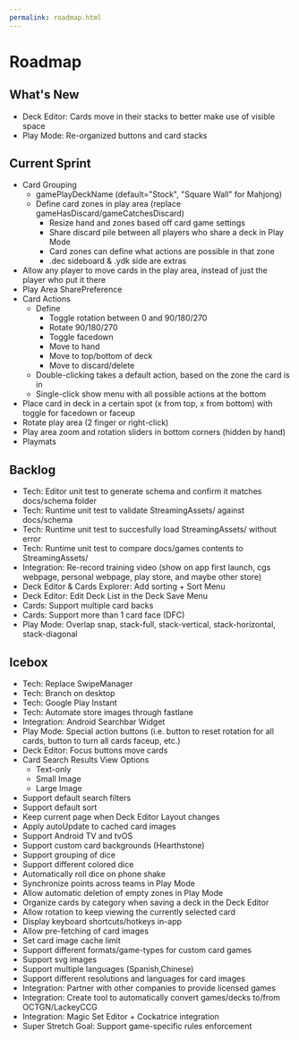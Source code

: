 ```yaml
---
permalink: roadmap.html
---
```


# Roadmap

## What's New
- Deck Editor: Cards move in their stacks to better make use of visible space
- Play Mode: Re-organized buttons and card stacks

## Current Sprint
- Card Grouping
  - gamePlayDeckName (default="Stock", "Square Wall" for Mahjong)
  - Define card zones in play area (replace gameHasDiscard/gameCatchesDiscard)
    - Resize hand and zones based off card game settings
    - Share discard pile between all players who share a deck in Play Mode
    - Card zones can define what actions are possible in that zone
    - .dec sideboard & .ydk side are extras
- Allow any player to move cards in the play area, instead of just the player who put it there
- Play Area SharePreference
- Card Actions
  - Define
    - Toggle rotation between 0 and 90/180/270
    - Rotate 90/180/270
    - Toggle facedown
    - Move to hand
    - Move to top/bottom of deck
    - Move to discard/delete
  - Double-clicking takes a default action, based on the zone the card is in
  - Single-click show menu with all possible actions at the bottom
- Place card in deck in a certain spot (x from top, x from bottom) with toggle for facedown or faceup
- Rotate play area (2 finger or right-click)
- Play area zoom and rotation sliders in bottom corners (hidden by hand)
- Playmats

## Backlog
- Tech: Editor unit test to generate schema and confirm it matches docs/schema folder
- Tech: Runtime unit test to validate StreamingAssets/ against docs/schema
- Tech: Runtime unit test to succesfully load StreamingAssets/ without error
- Tech: Runtime unit test to compare docs/games contents to StreamingAssets/
- Integration: Re-record training video (show on app first launch, cgs webpage, personal webpage, play store, and maybe other store)
- Deck Editor & Cards Explorer: Add sorting + Sort Menu
- Deck Editor: Edit Deck List in the Deck Save Menu
- Cards: Support multiple card backs
- Cards: Support more than 1 card face (DFC)
- Play Mode: Overlap snap, stack-full, stack-vertical, stack-horizontal, stack-diagonal

## Icebox
- Tech: Replace SwipeManager
- Tech: Branch on desktop
- Tech: Google Play Instant
- Tech: Automate store images through fastlane
- Integration: Android Searchbar Widget
- Play Mode: Special action buttons (i.e. button to reset rotation for all cards, button to turn all cards faceup, etc.)
- Deck Editor: Focus buttons move cards
- Card Search Results View Options
  - Text-only
  - Small Image
  - Large Image
- Support default search filters
- Support default sort
- Keep current page when Deck Editor Layout changes
- Apply autoUpdate to cached card images
- Support Android TV and tvOS
- Support custom card backgrounds (Hearthstone)
- Support grouping of dice
- Support different colored dice
- Automatically roll dice on phone shake
- Synchronize points across teams in Play Mode
- Allow automatic deletion of empty zones in Play Mode
- Organize cards by category when saving a deck in the Deck Editor
- Allow rotation to keep viewing the currently selected card
- Display keyboard shortcuts/hotkeys in-app
- Allow pre-fetching of card images
- Set card image cache limit
- Support different formats/game-types for custom card games
- Support svg images
- Support multiple languages (Spanish,Chinese)
- Support different resolutions and languages for card images
- Integration: Partner with other companies to provide licensed games
- Integration: Create tool to automatically convert games/decks to/from OCTGN/LackeyCCG
- Integration: Magic Set Editor + Cockatrice integration
- Super Stretch Goal: Support game-specific rules enforcement

